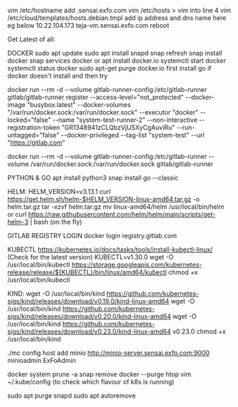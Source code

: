 vim /etc/hostname
add .sensai.exfo.com
vim /etc/hosts > vim into line 4
vim /etc/cloud/templates/hosts.debian.tmpl
add ip address and dns name here eg below
10.22.104.173 teja-vm.sensai.exfo.com
reboot

Get Latest of all:

DOCKER
sudo apt update
sudo apt install snapd
snap refresh
snap install docker
snap services docker
or
apt install docker.io
systemctl start docker
systemctl status docker
sudo apt-get purge docker.io
first install go if docker doesn't install and then try

docker run --rm -d --volume gitlab-runner-config:/etc/gitlab-runner gitlab/gitlab-runner register --access-level="not_protected" --docker-image "busybox:latest" --docker-volumes "/var/run/docker.sock:/var/run/docker.sock" --executor "docker" --locked="false" --name "system-test-runner-2" --non-interactive --registration-token "GR1348941zCLQbzVjUSXyCgAuviRu" --run-untagged="false" --docker-privileged --tag-list "system-test" --url "https://gitlab.com"

docker run --rm -d --volume gitlab-runner-config:/etc/gitlab-runner --volume /var/run/docker.sock:/var/run/docker.sock gitlab/gitlab-runner



PYTHON & GO
apt install python3
snap install go --classic


HELM:
HELM_VERSION=v3.13.1
curl https://get.helm.sh/helm-$HELM_VERSION-linux-amd64.tar.gz -o helm.tar.gz
tar -xzvf helm.tar.gz
mv linux-amd64/helm /usr/local/bin/helm
or
curl https://raw.githubusercontent.com/helm/helm/main/scripts/get-helm-3 | bash (on the fly)


GITLAB REGISTRY LOGIN
docker login registry.gitlab.com

KUBECTL
https://kubernetes.io/docs/tasks/tools/install-kubectl-linux/ (Check for the latest version)
KUBECTL=v1.30.0
wget -O /usr/local/bin/kubectl https://storage.googleapis.com/kubernetes-release/release/${KUBECTL}/bin/linux/amd64/kubectl
chmod +x /usr/local/bin/kubectl

KIND:
wget -O /usr/local/bin/kind https://github.com/kubernetes-sigs/kind/releases/download/v0.19.0/kind-linux-amd64
wget -O /usr/local/bin/kind https://github.com/kubernetes-sigs/kind/releases/download/v0.20.0/kind-linux-amd64
wget -O /usr/local/bin/kind https://github.com/kubernetes-sigs/kind/releases/download/v0.23.0/kind-linux-amd64
v0.23.0
chmod +x /usr/local/bin/kind

./mc config host add minio http://minio-server.sensai.exfo.com:9000 minioadmin ExFoAdmin


docker system prune -a
snap remove docker --purge
htop
vim ~/.kube/config (to check which flavour of k8s is running)

sudo apt purge snapd
sudo apt autoremove
